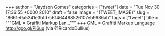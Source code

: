 
+++
author = "Jaydson Gomes"
categories = ["tweet"]
date = "Tue Nov 30 17:36:55 +0000 2010"
draft = false
image = "{TWEET_IMAGE}"
slug = "8661e0a5341e3bfd7c61464498526107eb9986ab"
tags = ["tweet"]
title = """GML = Graffiti Markup Lan..."""
+++
GML = Graffiti Markup Language http://goo.gl/Pi6uu (via @RicardoDullius)
